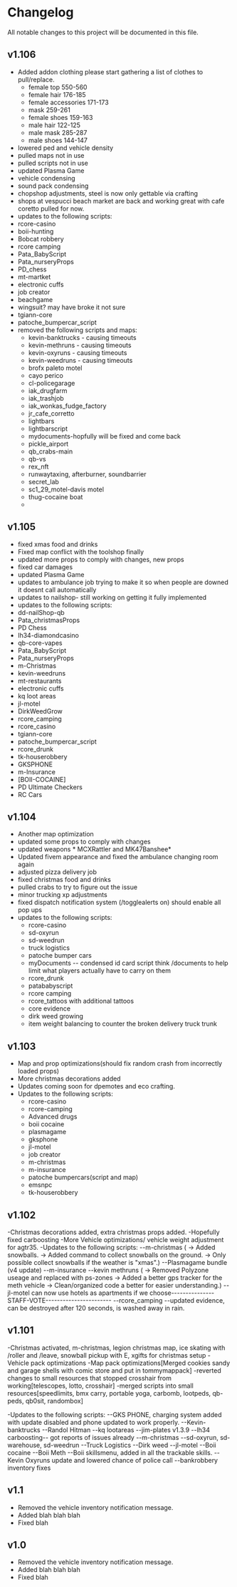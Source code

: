 # Changelog    
All notable changes to this project will be documented in this file.
## v1.106
- Added addon clothing please start gathering a list of clothes to pull/replace.
  - female top 550-560
  - female hair 176-185
  - female accessories 171-173
  - mask 259-261
  - female shoes 159-163
  - male hair 122-125
  - male mask 285-287
  - male shoes 144-147
- lowered ped and vehicle density
- pulled maps not in use
- pulled scripts not in use
- updated Plasma Game
- vehicle condensing
- sound pack condensing 
- chopshop adjustments, steel is now only gettable via crafting
- shops at vespucci beach market are back and working great with cafe coretto pulled for now.
-  updates to the following scripts:
  - rcore-casino
  - boii-hunting
  - Bobcat robbery
  - rcore camping
  - Pata_BabyScript
  - Pata_nurseryProps
  - PD_chess
  - mt-martket
  - electronic cuffs
  - job creator
  - beachgame
  - wingsuit? may have broke it not sure
  - tgiann-core
  - patoche_bumpercar_script
- removed the following scripts and maps:
  - kevin-banktrucks - causing timeouts
  - kevin-methruns - causing timeouts
  - kevin-oxyruns - causing timeouts 
  - kevin-weedruns - causing timeouts
  - brofx paleto motel
  - cayo perico
  - cl-policegarage
  - iak_drugfarm
  - iak_trashjob
  - iak_wonkas_fudge_factory
  - jr_cafe_corretto
  - lightbars
  - lightbarscript
  - mydocuments-hopfully will be fixed and come back
  - pickle_airport
  - qb_crabs-main
  - qb-vs
  - rex_nft
  - runwaytaxing, afterburner, soundbarrier
  - secret_lab
  - sc1_29_motel-davis motel
  - thug-cocaine boat
  - 
## v1.105
- fixed xmas food and drinks
- Fixed map conflict with the toolshop finally
- updated more props to comply with changes, new props
- fixed car damages
- updated Plasma Game
- updates to ambulance job trying to make it so when people are downed it doesnt call automatically
- updates to nailshop- still working on getting it fully implemented
-  updates to the following scripts:
  - dd-nailShop-qb
  - Pata_christmasProps
  - PD Chess
  - lh34-diamondcasino
  - qb-core-vapes
  - Pata_BabyScript
  - Pata_nurseryProps
  - m-Christmas
  - kevin-weedruns
  - mt-restaurants
  - electronic cuffs
  - kq loot areas
  - jl-motel
  - DirkWeedGrow
  - rcore_camping
  - rcore_casino
  - tgiann-core
  - patoche_bumpercar_script
  - rcore_drunk
  - tk-houserobbery
  - GKSPHONE
  - m-Insurance
  - [BOII-COCAINE]
  - PD Ultimate Checkers
  - RC Cars

## v1.104
- Another map optimization
- updated some props to comply with changes
- updated weapons * MCXRattler and MK47Banshee*
- Updated fivem appearance and fixed the ambulance changing room again
- adjusted pizza delivery job
- fixed christmas food and drinks
- pulled crabs to try to figure out the issue
- minor trucking xp adjustments
- fixed dispatch notification system (/togglealerts on) should enable all pop ups
- updates to the following scripts:
  - rcore-casino
  - sd-oxyrun
  - sd-weedrun
  - truck logistics
  - patoche bumper cars
  -  myDocuments -- condensed id card script think /documents to help limit what players actually have to carry on them
  -  rcore_drunk
  -  patababyscript
  -  rcore camping
  -  rcore_tattoos with additional tattoos
  -  core evidence
  -  dirk weed growing
  -  item weight balancing to counter the broken delivery truck trunk
  
  
## v1.103
- Map and prop optimizations(should fix random crash from incorrectly loaded props)
- More christmas decorations added
- Updates coming soon for dpemotes and eco crafting.
- Updates to the following scripts:
  - rcore-casino
  - rcore-camping
  - Advanced drugs
  - boii cocaine
  - plasmagame
  - gksphone
  - jl-motel
  - job creator
  - m-christmas
  - m-insurance
  - patoche bumpercars(script and map)
  - emsnpc
  - tk-houserobbery
## v1.102
-Christmas decorations added, extra christmas props added.
-Hopefully fixed carboosting
-More Vehicle optimizations/ vehicle weight adjustment for agtr35.
-Updates to the following scripts:
  --m-christmas (
    -> Added snowballs.
    -> Added command to collect snowballs on the ground.
    -> Only possible collect snowballs if the weather is "xmas".)
  --Plasmagame bundle (v4 update)
  --m-insurance
  --kevin methruns (
    -> Removed Polyzone useage and replaced with ps-zones
    -> Added a better gps tracker for the meth vehicle
    -> Clean/organized code a better for easier understanding.)
  --jl-motel can now use hotels as apartments if we choose---------------STAFF-VOTE-----------------------
  --rcore_camping 
  --updated evidence, can be destroyed after 120 seconds, is washed away in rain.
## v1.101
-Christmas activated, m-christmas, legion christmas map, ice skating with /roller and /leave, snowball pickup with E, xgifts for christmas setup
-Vehicle pack optimizations
-Map pack optimizations[Merged cookies sandy and garage shells with comic store and put in tommymappack]
-reverted changes to small resources that stopped crosshair from working[telescopes, lotto, crosshair]
-merged scripts into small resources[speedlimits, bmx carry, portable yoga, carbomb, lootpeds, qb-peds, qb0sit, randombox]

-Updates to the following scripts:
  --GKS PHONE, charging system added with update disabled and phone updated to work properly.
  --Kevin-banktrucks
  --Randol Hitman
  --kq lootareas
  --jim-plates v1.3.9
  --lh34 carboosting-- got reports of issues already
  --m-christmas
  --sd-oxyrun, sd-warehouse, sd-weedrun
  --Truck Logistics
  --Dirk weed
  --jl-motel
  --Boii cocaine
  --Boii Meth
  --Boii skillsmenu, added in all the trackable skills.
  --Kevin Oxyruns update and lowered chance of police call
  --bankrobbery inventory fixes
## v1.1
- Removed the vehicle inventory notification message.
- Added blah blah blah
- Fixed blah 

## v1.0
- Removed the vehicle inventory notification message.
- Added blah blah blah
- Fixed blah 
